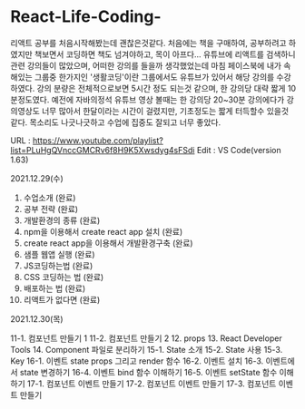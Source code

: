 # React-Life-Coding-

리액트 공부를 처음시작해봤는데 괜찮은것같다.
처음에는 책을 구매하여, 공부하려고 하였지만 책보면서 코딩하면 책도 넘겨야하고, 목이 아프다...
유튜브에 리액트를 검색하니 관련 강의들이 많았으며, 어떠한 강의를 들을까 생각했었는데 마침 페이스북에 내가 속해있는 그룹중 한가지인 '생활코딩'이란 그룹에서도 유튜브가 있어서 해당 강의를 수강하였다. 강의 분량은 전체적으로보면 5시간 정도 되는것 같으며, 한 강의당 대략 짧게 10분정도였다.
예전에 자바의정석 유튜브 영상 볼때는 한 강의당 20~30분 강의에다가 강의영상도 너무 많아서 한달이라는 시간이 걸렸지만, 기초정도는 짧게 터득할수 있을것 같다.
목소리도 나긋나긋하고 수업에 집중도 잘되고 너무 좋았다.

URL : https://www.youtube.com/playlist?list=PLuHgQVnccGMCRv6f8H9K5Xwsdyg4sFSdi
Edit : VS Code(version 1.63)

2021.12.29(수)
1. 수업소개 (완료)
2. 공부 전략 (완료)
3. 개발환경의 종류 (완료)
4. npm을 이용해서 create react app 설치 (완료)
5. create react app을 이용해서 개발환경구축 (완료)
6. 샘플 웹앱 실행 (완료)
7. JS코딩하는법  (완료)
8. CSS 코딩하는 법 (완료)
9. 배포하는 법 (완료)
10. 리액트가 없다면 (완료)

2021.12.30(목)

11-1. 컴포넌트 만들기 1
11-2. 컴포넌트 만들기 2
12. props
13. React Developer Tools
14. Component 파일로 분리하기
15-1. State 소개
15-2. State 사용
15-3. Key
16-1. 이벤트 state props 그리고 render 함수
16-2. 이벤트 설치
16-3. 이벤트에서 state 변경하기
16-4. 이벤트 bind 함수 이해하기
16-5. 이벤트 setState 함수 이해하기
17-1. 컴포넌트 이벤트 만들기
17-2. 컴포넌트 이벤트 만들기
17-3. 컴포넌트 이벤트 만들기

